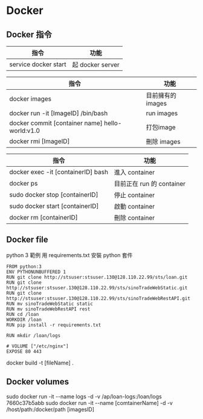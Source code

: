 # Docker
## Docker 指令

指令                 | 功能
-------------------- |------------------------
service docker start | 起 docker server


指令                 | 功能
-------------------- |------------------------
docker images        | 目前擁有的images
docker run -it [ImageID] /bin/bash | run images
docker commit [container name] hello-world:v1.0 | 打包image
docker rmi [ImageID] | 刪除 images


指令                 | 功能
-------------------- |------------------------
docker exec -it [containerID] bash | 進入 container
docker ps            | 目前正在 run 的 container
sudo docker stop [containerID] | 停止 container 
sudo docker start [containerID] | 啟動 container 
docker rm [containerID] | 刪除 container


## Docker file

python 3 範例
用 requirements.txt 安裝 python 套件



```
FROM python:3
ENV PYTHONUNBUFFERED 1
RUN git clone http://stsuser:stsuser.130@128.110.22.99/sts/loan.git
RUN git clone http://stsuser:stsuser.130@128.110.22.99/sts/sinoTradeWebStatic.git
RUN git clone http://stsuser:stsuser.130@128.110.22.99/sts/sinoTradeWebRestAPI.git
RUN mv sinoTradeWebStatic static
RUN mv sinoTradeWebRestAPI rest
RUN cd /loan
WORKDIR /loan
RUN pip install -r requirements.txt

RUN mkdir /loan/logs

# VOLUME ["/etc/nginx"]
EXPOSE 80 443

```

docker build -t [fileName] .

## Docker volumes

sudo docker run -it --name logs -d -v /ap/loan-logs:/loan/logs 7660c37b5abb
sudo docker run -it --name [comtainerName] -d -v /host/path:/docker/path [imagesID]


